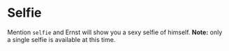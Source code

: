# Selfie

Mention `selfie` and Ernst will show you a sexy selfie of himself. **Note:** only a single selfie is available at this time.
